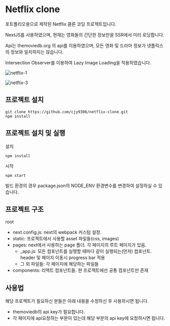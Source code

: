 # Netflix clone
포트폴리오용으로 제작된 Netflix 클론 코딩 프로젝트입니다.  
  
NextJS를 사용하였으며, 현재는 영화들의 간단한 정보만을 SSR에서 미리 로딩합니다.  
  
Api는 themoviedb.org 의 api를 이용하였으며, 모든 영화 및 드라마 정보가 넷플릭스의 정보와 일치하지는 않습니다.  
  
Intersection Observer를 이용하여 Lazy Image Loading을 적용하였습니다.  

![netflix-1](https://user-images.githubusercontent.com/7731519/80943555-6d2e3b00-8e22-11ea-984c-b68053a1d244.png)

![netflix-3](https://user-images.githubusercontent.com/7731519/80943568-74554900-8e22-11ea-9a86-b55d8b53ff7d.png)

## 프로젝트 설치
```
git clone https://github.com/cjy9306/netflix-clone.git
npm install
```

## 프로젝트 설치 및 실행
설치
```
npm install
```

시작
```
npm start
```
빌드 환경의 경우 package.json의 NODE_ENV 환경변수를 변경하여 설정하실 수 있습니다.

## 프로젝트 구조
root
 - next.config.js: next의 webpack 커스텀 설정. 
 - static: 프로젝트에서 사용할 asset 파일들(css, images)
 - pages: next에서 사용하는 page 폴더. 각 페이지의 루트 페이지가 있음.
   - _app.js: 모든 컴포넌트를 실행할 때마다 같이 실행되는(먼저) 컴포넌트. header 및 페이지 이동시 progress bar 적용
   - 그 외 파일들: 각 페이지에 해당하는 파일들
 - components: 리액트 컴포넌트들. 현 프로젝트에선 공통 컴포넌트만 존재
 
## 사용법
해당 프로젝트가 필요하신 분들은 아래 내용을 수정하신 후 사용하시면 됩니다.
- themoviedb의 api key가 필요합니다. 
- 각 페이지에 api요청하는 부분이 있는데 해당 부분의 api key에 요청하시면 됩니다.
